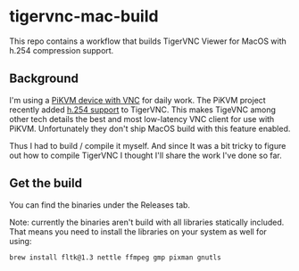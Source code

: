 # tigervnc-mac-build

This repo contains a workflow that builds TigerVNC Viewer for MacOS with h.254 compression support.

## Background

I'm using a [PiKVM device with VNC](https://docs.pikvm.org/vnc/) for daily work. The PiKVM project recently added [h.254 support](https://github.com/TigerVNC/tigervnc/issues/1187) to TigerVNC. This makes TigeVNC among other tech details the best and most low-latency VNC client for use with PiKVM. Unfortunately they don't ship MacOS build with this feature enabled.

Thus I had to build / compile it myself. And since It was a bit tricky to figure out how to compile TigerVNC I thought I'll share the work I've done so far.

## Get the build

You can find the binaries under the Releases tab. 

Note: currently the binaries aren't build with all libraries statically included. That means you need to install the libraries on your system as well for using: 

```console
brew install fltk@1.3 nettle ffmpeg gmp pixman gnutls
```